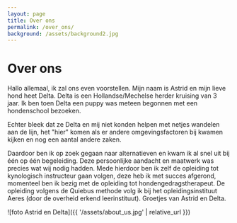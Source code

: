 ```yaml
---
layout: page
title: Over ons
permalink: /over_ons/
background: /assets/background2.jpg
---
```

# Over ons

Hallo allemaal, ik zal ons even voorstellen. Mijn naam is Astrid en mijn lieve hond heet Delta. Delta is een Hollandse/Mechelse herder kruising van 3 jaar. Ik ben toen Delta een puppy was meteen begonnen met een hondenschool bezoeken.

Echter bleek dat ze Delta en mij niet konden helpen met netjes wandelen aan de lijn, het "hier" komen als er andere omgevingsfactoren bij kwamen kijken en nog een aantal andere zaken.

Daardoor ben ik op zoek gegaan naar alternatieven en kwam ik al snel uit bij één op één begeleiding. Deze persoonlijke aandacht en maatwerk was precies wat wij nodig hadden. Mede hierdoor ben ik zelf de opleiding tot kynologisch instructeur gaan volgen, deze heb ik met succes afgerond, momenteel ben ik bezig met de opleiding tot hondengedragstherapeut. De opleiding volgens de Quiebus methode volg ik bij het opleidingsinstituut Aeres (door de overheid erkend leerinstituut). Groetjes van Astrid en Delta.

![foto Astrid en Delta]({{ '/assets/about_us.jpg' | relative_url }})
